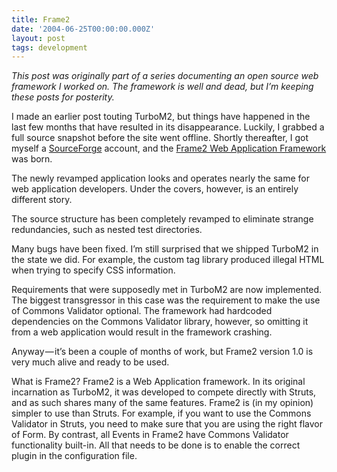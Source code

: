 ```yaml
---
title: Frame2
date: '2004-06-25T00:00:00.000Z'
layout: post
tags: development
---
```


_This post was originally part of a series documenting an open source web framework I worked on. The framework is well and dead, but I’m keeping these posts for posterity._

I made an earlier post touting TurboM2, but things have happened in the last few months that have resulted in its disappearance. Luckily, I grabbed a full source snapshot before the site went offline. Shortly thereafter, I got myself a [SourceForge](http://www.sourceforge.net/) account, and the [Frame2 Web Application Framework](https://github.com/iamthechad/frame2) was born.

The newly revamped application looks and operates nearly the same for web application developers. Under the covers, however, is an entirely different story.

The source structure has been completely revamped to eliminate strange redundancies, such as nested test directories.

Many bugs have been fixed. I’m still surprised that we shipped TurboM2 in the state we did. For example, the custom tag library produced illegal HTML when trying to specify CSS information.

Requirements that were supposedly met in TurboM2 are now implemented. The biggest transgressor in this case was the requirement to make the use of Commons Validator optional. The framework had hardcoded dependencies on the Commons Validator library, however, so omitting it from a web application would result in the framework crashing.

Anyway — it’s been a couple of months of work, but Frame2 version 1.0 is very much alive and ready to be used.

What is Frame2? Frame2 is a Web Application framework. In its original incarnation as TurboM2, it was developed to compete directly with Struts, and as such shares many of the same features. Frame2 is (in my opinion) simpler to use than Struts. For example, if you want to use the Commons Validator in Struts, you need to make sure that you are using the right flavor of Form. By contrast, all Events in Frame2 have Commons Validator functionality built-in. All that needs to be done is to enable the correct plugin in the configuration file.
